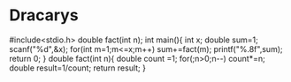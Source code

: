 # Dracarys
#include<stdio.h>
double fact(int n);
int main(){
  int x;
  double sum=1;
  scanf("%d",&x);
  for(int m=1;m<=x;m++)
    sum+=fact(m);
  printf("%.8f",sum);
	return 0;
}
double fact(int n){
  double count =1;
  for(;n>0;n--)
    count*=n;
  double result=1/count;
  return result;
}
